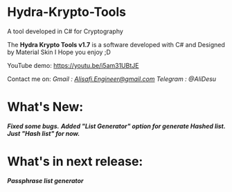 # Hydra-Krypto-Tools
A tool developed in C# for Cryptography 

The **Hydra Krypto Tools v1.7** is a software developed with C# and Designed by Material Skin
I Hope you enjoy ;D

YouTube demo: https://youtu.be/i5am31UBtJE

Contact me on:
*Gmail : Alisafi.Engineer@gmail.com
Telegram : @AliDesu*

# What's New:
***Fixed some bugs.***
***Added "List Generator" option for generate Hashed list. Just "Hash list" for now.***

# What's in next release:
***Passphrase list generator***

